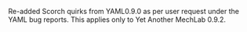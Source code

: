 Re-added Scorch quirks from YAML0.9.0 as per user request under the YAML bug reports. This applies only to Yet Another MechLab 0.9.2.
